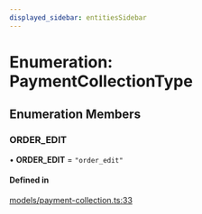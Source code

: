 ```yaml
---
displayed_sidebar: entitiesSidebar
---
```


# Enumeration: PaymentCollectionType

## Enumeration Members

### ORDER\_EDIT

• **ORDER\_EDIT** = ``"order_edit"``

#### Defined in

[models/payment-collection.ts:33](https://github.com/cloudnepal/medusa/blob/0b0d50b4/packages/medusa/src/models/payment-collection.ts#L33)

